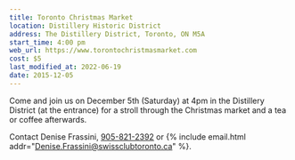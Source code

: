 ```yaml
---
title: Toronto Christmas Market
location: Distillery Historic District
address: The Distillery District, Toronto, ON M5A
start_time: 4:00 pm
web_url: https://www.torontochristmasmarket.com
cost: $5
last_modified_at: 2022-06-19
date: 2015-12-05
---
```


Come and join us on December 5th (Saturday) at 4pm in the Distillery District
(at the entrance) for a stroll through the Christmas market and a tea or coffee
afterwards.

Contact Denise Frassini, [905-821-2392][tel] or {% include email.html
addr="Denise.Frassini@swissclubtoronto.ca" %}.

[tel]: <tel:905-821-2392>
